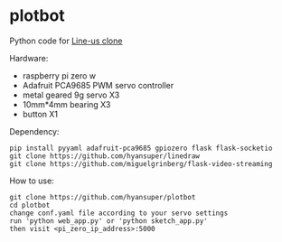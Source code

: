 # plotbot
Python code for [Line-us clone](http://www.buildlog.net/blog/2017/02/a-line-us-clone/)

Hardware:
* raspberry pi zero w
* Adafruit PCA9685 PWM servo controller
* metal geared 9g servo X3
* 10mm*4mm bearing X3
* button X1

Dependency: 

    pip install pyyaml adafruit-pca9685 gpiozero flask flask-socketio
    git clone https://github.com/hyansuper/linedraw
    git clone https://github.com/miguelgrinberg/flask-video-streaming

How to use:

    git clone https://github.com/hyansuper/plotbot
    cd plotbot
    change conf.yaml file according to your servo settings
    run 'python web_app.py' or 'python sketch_app.py'
    then visit <pi_zero_ip_address>:5000
